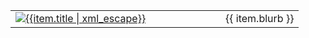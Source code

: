 <table>
<tr><td class="sImageCell" style="width:320;"><a href="{{item.link | uri_escape}}" class="sLink" target="_blank" rel="noopener noreferrer">
    <img src="{{item.image | uri_escape}}" class="sImage" alt="{{item.title | xml_escape}}">
</a></td><td class="sTextCell">{{ item.blurb }}</td></tr>
</table>
